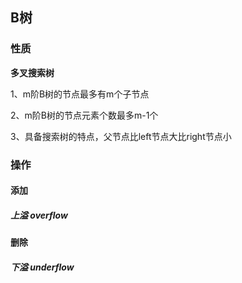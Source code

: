 ## B树





### 性质

**多叉搜索树**

1、m阶B树的节点最多有m个子节点

2、m阶B树的节点元素个数最多m-1个

3、具备搜索树的特点，父节点比left节点大比right节点小

### 操作

#### 添加

##### 上溢 overflow



#### 删除

##### 下溢 underflow